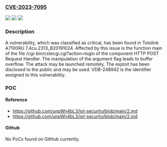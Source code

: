 ### [CVE-2023-7095](https://cve.mitre.org/cgi-bin/cvename.cgi?name=CVE-2023-7095)
![](https://img.shields.io/static/v1?label=Product&message=A7100RU&color=blue)
![](https://img.shields.io/static/v1?label=Version&message=%3D%207.4cu.2313_B20191024%20&color=brighgreen)
![](https://img.shields.io/static/v1?label=Vulnerability&message=CWE-120%20Buffer%20Overflow&color=brighgreen)

### Description

A vulnerability, which was classified as critical, has been found in Totolink A7100RU 7.4cu.2313_B20191024. Affected by this issue is the function main of the file /cgi-bin/cstecgi.cgi?action=login of the component HTTP POST Request Handler. The manipulation of the argument flag leads to buffer overflow. The attack may be launched remotely. The exploit has been disclosed to the public and may be used. VDB-248942 is the identifier assigned to this vulnerability.

### POC

#### Reference
- https://github.com/unpWn4bL3/iot-security/blob/main/2.md
- https://github.com/unpWn4bL3/iot-security/blob/main/2.md

#### Github
No PoCs found on GitHub currently.

